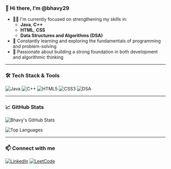 ### 👋 Hi there, I’m @bhavy29

- 👨‍💻 I'm currently focused on strengthening my skills in:
  - **Java**, **C++**
  - **HTML**, **CSS**
  - **Data Structures and Algorithms (DSA)**
- 🌱 Constantly learning and exploring the fundamentals of programming and problem-solving
- 🚀 Passionate about building a strong foundation in both development and algorithmic thinking

---

### 🛠️ Tech Stack & Tools

![Java](https://img.shields.io/badge/Java-%23ED8B00.svg?style=for-the-badge&logo=java&logoColor=white)
![C++](https://img.shields.io/badge/C++-%2300599C.svg?style=for-the-badge&logo=c%2B%2B&logoColor=white)
![HTML5](https://img.shields.io/badge/HTML5-%23E34F26.svg?style=for-the-badge&logo=html5&logoColor=white)
![CSS3](https://img.shields.io/badge/CSS3-%231572B6.svg?style=for-the-badge&logo=css3&logoColor=white)
![DSA](https://img.shields.io/badge/-DSA-000000?style=for-the-badge&logo=leetcode&logoColor=white)

---

### 📈 GitHub Stats

![Bhavy's GitHub Stats](https://github-readme-stats.vercel.app/api?username=bhavy29&show_icons=true&theme=tokyonight&hide_border=true)

![Top Languages](https://github-readme-stats.vercel.app/api/top-langs/?username=bhavy29&layout=compact&theme=tokyonight&hide_border=true)

---

### 📫 Connect with me

[![LinkedIn](https://img.shields.io/badge/LinkedIn-blue?style=for-the-badge&logo=linkedin&logoColor=white)](https://www.linkedin.com/in/your-profile)
[![LeetCode](https://img.shields.io/badge/LeetCode-FFA116?style=for-the-badge&logo=leetcode&logoColor=black)](https://leetcode.com/your-profile)


